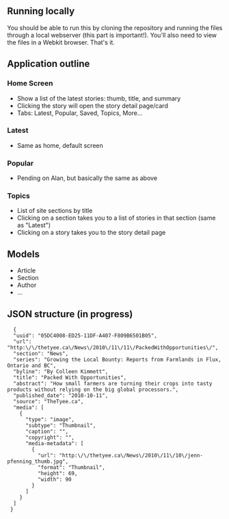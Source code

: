 ## Running locally

You should be able to run this by cloning the repository and running the files
through a local webserver (this part is important!). You'll also need to view
the files in a Webkit browser. That's it. 

## Application outline

### Home Screen
* Show a list of the latest stories: thumb, title, and summary
* Clicking the story will open the story detail page/card
* Tabs: Latest, Popular, Saved, Topics, More...

### Latest
* Same as home, default screen

### Popular
* Pending on Alan, but basically the same as above

### Topics
* List of site sections by title
* Clicking on a section takes you to a list of stories in that section (same
  as "Latest")
* Clicking on a story takes you to the story detail page

## Models
* Article
* Section
* Author
* ... 

## JSON structure (in progress)

      {
      "uuid": "05DC4008-ED25-11DF-A407-F809B6501B05",
      "url": "http:\/\/thetyee.ca\/News\/2010\/11\/11\/PackedWithOpportunities\/",
      "section": "News",
      "series": "Growing the Local Bounty: Reports from Farmlands in Flux, Ontario and BC",
      "byline": "By Colleen Kimmett",
      "title": "Packed With Opportunities",
      "abstract": "How small farmers are turning their crops into tasty products without relying on the big global processors.",
      "published_date": "2010-10-11",
      "source": "TheTyee.ca",
      "media": [
        {
          "type": "image",
          "subtype": "Thumbnail",
          "caption": "",
          "copyright": "",
          "media-metadata": [
            {
              "url": "http:\/\/thetyee.ca\/News\/2010\/11\/10\/jenn-pfenning_thumb.jpg",
              "format": "Thumbnail",
              "height": 69,
              "width": 90
            }
          ]
        }
      ]
     } 

